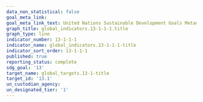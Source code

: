 ```yaml
---
data_non_statistical: false
goal_meta_link: 
goal_meta_link_text: United Nations Sustainable Development Goals Metadata
graph_title: global_indicators.13-1-1-1.title
graph_type: line
indicator_number: 13-1-1-1
indicator_name: global_indicators.13-1-1-1-title
indicator_sort_order: 13-1-1-1
published: true
reporting_status: complete
sdg_goal: '13'
target_name: global_targets.13-1-title
target_id: '13.1'
un_custodian_agency: 
un_designated_tier: '1'
---
```

